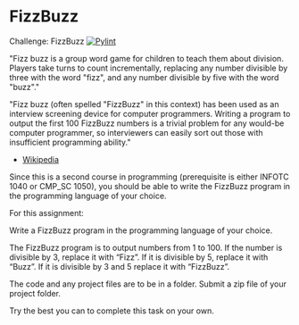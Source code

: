 # FizzBuzz
Challenge: FizzBuzz
[![Pylint](https://github.com/zack-lewis/FizzBuzz/actions/workflows/pylint.yml/badge.svg?branch=master)](https://github.com/zack-lewis/FizzBuzz/actions/workflows/pylint.yml)

"Fizz buzz is a group word game for children to teach them about division. Players take turns to count incrementally, replacing any number divisible by three with the word "fizz", and any number divisible by five with the word "buzz"."

"Fizz buzz (often spelled "FizzBuzz" in this context) has been used as an interview screening device for computer programmers. Writing a program to output the first 100 FizzBuzz numbers is a trivial problem for any would-be computer programmer, so interviewers can easily sort out those with insufficient programming ability."

- [Wikipedia](https://en.wikipedia.org/wiki/Fizz_buzz)

Since this is a second course in programming (prerequisite is either INFOTC 1040 or CMP_SC 1050), you should be able to write the FizzBuzz program in the programming language of your choice.

For this assignment:

Write a FizzBuzz program in the programming language of your choice.

The FizzBuzz program is to output numbers from 1 to 100. If the number is divisible by 3, replace it with “Fizz”. If it is divisible by 5, replace it with “Buzz”. If it is divisible by 3 and 5 replace it with “FizzBuzz”.

The code and any project files are to be in a folder.  Submit a zip file of your project folder. 

Try the best you can to complete this task on your own.
